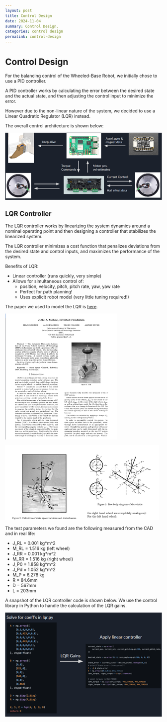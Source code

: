 ```yaml
---
layout: post
title: Control Design
date: 2024-11-04
summary: Control Design.
categories: control design
permalink: control-design
---
```


# Control Design

For the balancing control of the Wheeled-Base Robot, we initially chose to use a PID controller.

A PID controller works by calculating the error between the desired state and the actual state, and then adjusting the control input to minimize the error.

However due to the non-linear nature of the system, we decided to use a Linear Quadratic Regulator (LQR) instead.

The overall control architecture is shown below:

![Control Flow](/images/control-flow.png)

## LQR Controller

The LQR controller works by linearizing the system dynamics around a nominal operating point and then designing a controller that stabilizes the linearized system.

The LQR controller minimizes a cost function that penalizes deviations from the desired state and control inputs, and maximizes the performance of the system.

Benefits of LQR:

* Linear controller (runs quickly, very simple)
* Allows for simultaneous control of:
  * position, velocity, pitch, pitch rate, yaw, yaw rate
  * Perfect for path planning!
  * Uses explicit robot model (very little tuning required!)

The paper we used to model the LQR is [here](http://www.geology.smu.edu/~dpa-www/robo/nbot/grasser_darrigo_colombi_rufer_mic_01.pdf#page9).

![LQR Model](/images/control-paper-1.png)

![LQR Model 2](/images/control-paper-2.png)

The test parameters we found are the following measured from the CAD and in real life:

* J_RL = 0.001 kg*m^2
* M_RL = 1.516 kg (left wheel)
* J_RR = 0.001 kg*m^2
* M_RR = 1.516 kg (right wheel)
* J_P0 = 1.858 kg*m^2
* J_Pd = 1.052 kg*m^2
* M_P = 6.278 kg
* R = 84.6mm
* D = 567mm
* L = 203mm

A snapshot of the LQR controller code is shown below. We use the control library in Python to handle the calculation of the LQR gains.

![LQR Controller](/images/lqr-code.png)
